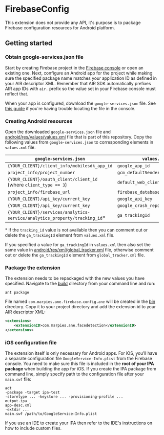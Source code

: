 # FirebaseConfig

This extension does not provide any API, it's purpose is to package Firebase configuration resources for Android platform.

## Getting started

### Obtain google-services.json file

Start by creating Firebase project in the [Firebase console](https://console.firebase.google.com/) or open an existing one. Next, configure an Android app for the project while making sure the specified package name matches your application ID as defined in your AIR descriptor XML. Remember that AIR SDK automatically prefixes AIR app IDs with `air.` prefix so the value set in your Firebase console must reflect that.

When your app is configured, download the `google-services.json` file. See [this guide](https://support.google.com/firebase/answer/7015592#android) if you're having trouble locating the file in the console.

### Creating Android resources

Open the downloaded `google-services.json` file and [android/res/values/values.xml](android/res/values/values.xml) file that is part of this repository.
Copy the following values from `google-services.json` to corresponding elements in `values.xml` file:

| `google-services.json` | `values.xml` |
| --- | --- |
| `{YOUR_CLIENT}/client_info/mobilesdk_app_id` | `google_app_id` |
| `project_info/project_number` | `gcm_defaultSenderId` |
| `{YOUR_CLIENT}/oauth_client/client_id` (where `client_type == 3`) | `default_web_client_id` |
| `project_info/firebase_url` | `firebase_database_url` |
| `{YOUR_CLIENT}/api_key/current_key` | `google_api_key` |
| `{YOUR_CLIENT}/api_key/current_key` | `google_crash_reporting_api_key` |
| `{YOUR_CLIENT}/services/analytics-service/analytics_property/tracking_id`* | `ga_trackingId` |

\* If the `tracking_id` value is not available then you can comment out or delete the `ga_trackingId` element from `values.xml` file.

If you specified a value for `ga_trackingId` in `values.xml` then also set the same value in [android/res/xml/global_tracker.xml](android/res/xml/global_tracker.xml) file, otherwise comment out or delete the `ga_trackingId` element from `global_tracker.xml` file.

### Package the extension

The extension needs to be repackaged with the new values you have specified. Navigate to the [build](build/) directory from your command line and run:

```
ant package
```

File named `com.marpies.ane.firebase.config.ane` will be created in the [bin](bin/) directory. Copy it to your project directory and add the extension id to your AIR descriptor XML:

```xml
<extensions>
    <extensionID>com.marpies.ane.facedetection</extensionID>
</extensions>
```

### iOS configuration file

The extension itself is only necessary for Android apps. For iOS, you'll have a separate configuration file `GoogleService-Info.plist` from the Firebase console. You need to make sure this file is included in the **root of your IPA package** when building the app for iOS. If you create the IPA package from command line, simply specify path to the configuration file after your `main.swf` file:

```
adt
-package -target ipa-test
-storetype ... -keystore ... -provisioning-profile ...
output.ipa
app-desc.xml
-extdir ...
main.swf /path/to/GoogleService-Info.plist
```

If you use an IDE to create your IPA then refer to the IDE's instructions on how to include custom files.
